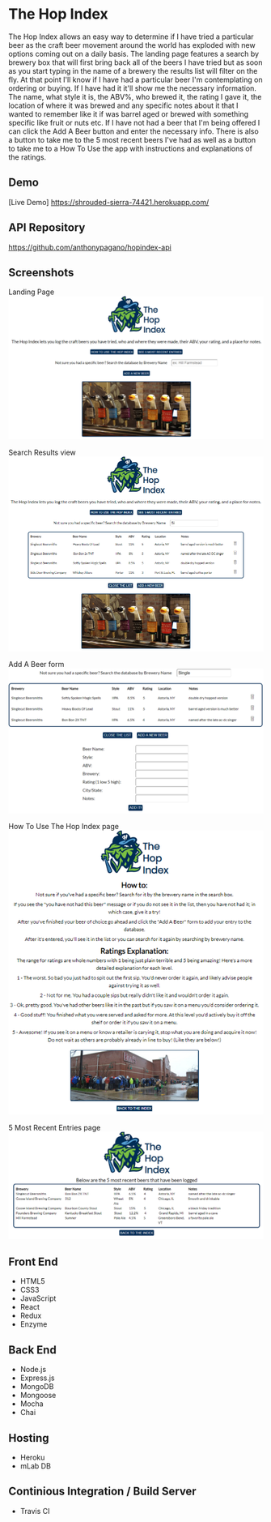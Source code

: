 # The Hop Index
The Hop Index allows an easy way to determine if I have tried a particular beer as the craft beer movement around the world has exploded with new options coming out on a daily basis. The landing page features a search by brewery box that will first bring back all of the beers I have tried but as soon as you start typing in the name of a brewery the results list will filter on the fly. At that point I'll know if I have had a particular beer I'm contemplating on ordering or buying. If I have had it it'll show me the necessary information. The name, what style it is, the ABV%, who brewed it, the rating I gave it, the location of where it was brewed and any specific notes about it that I wanted to remember like it if was barrel aged or brewed with something specific like fruit or nuts etc. If I have not had a beer that I'm being offered I can click the Add A Beer button and enter the necessary info. There is also a button to take me to the 5 most recent beers I've had as well as a button to take me to a How To Use the app with instructions and explanations of the ratings.

## Demo
[Live Demo] https://shrouded-sierra-74421.herokuapp.com/

## API Repository
https://github.com/anthonypagano/hopindex-api

## Screenshots
Landing Page<br>
![landing page](public/images/hopindex-landing.png)

Search Results view<br>
![search results](public/images/hopindex-search-results.png)

Add A Beer form<br>
![add a beer form](public/images/hopindex-add-beer-form.png)

How To Use The Hop Index page<br>
![how to use the hop index page](public/images/hopindex-how-to.png)

5 Most Recent Entries page<br>
![5 most recent entries page](public/images/hopindex-most-recent.png)

## Front End
- HTML5
- CSS3
- JavaScript
- React
- Redux
- Enzyme

## Back End
- Node.js
- Express.js
- MongoDB
- Mongoose
- Mocha 
- Chai

## Hosting
- Heroku
- mLab DB

## Continious Integration / Build Server
- Travis CI
